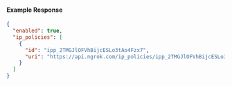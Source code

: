 <!-- Code generated for API Clients. DO NOT EDIT. -->
#### Example Response
```json
{
  "enabled": true,
  "ip_policies": [
    {
      "id": "ipp_2TMGJlOFVhBijcESLo3tAo4Fzx7",
      "uri": "https://api.ngrok.com/ip_policies/ipp_2TMGJlOFVhBijcESLo3tAo4Fzx7"
    }
  ]
}